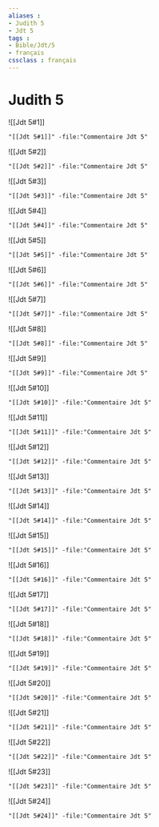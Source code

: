 ```yaml
---
aliases : 
- Judith 5
- Jdt 5
tags : 
- Bible/Jdt/5
- français
cssclass : français
---
```


# Judith 5

![[Jdt 5#1]]

```query
"[[Jdt 5#1]]" -file:"Commentaire Jdt 5"
```

![[Jdt 5#2]]

```query
"[[Jdt 5#2]]" -file:"Commentaire Jdt 5"
```

![[Jdt 5#3]]

```query
"[[Jdt 5#3]]" -file:"Commentaire Jdt 5"
```

![[Jdt 5#4]]

```query
"[[Jdt 5#4]]" -file:"Commentaire Jdt 5"
```

![[Jdt 5#5]]

```query
"[[Jdt 5#5]]" -file:"Commentaire Jdt 5"
```

![[Jdt 5#6]]

```query
"[[Jdt 5#6]]" -file:"Commentaire Jdt 5"
```

![[Jdt 5#7]]

```query
"[[Jdt 5#7]]" -file:"Commentaire Jdt 5"
```

![[Jdt 5#8]]

```query
"[[Jdt 5#8]]" -file:"Commentaire Jdt 5"
```

![[Jdt 5#9]]

```query
"[[Jdt 5#9]]" -file:"Commentaire Jdt 5"
```

![[Jdt 5#10]]

```query
"[[Jdt 5#10]]" -file:"Commentaire Jdt 5"
```

![[Jdt 5#11]]

```query
"[[Jdt 5#11]]" -file:"Commentaire Jdt 5"
```

![[Jdt 5#12]]

```query
"[[Jdt 5#12]]" -file:"Commentaire Jdt 5"
```

![[Jdt 5#13]]

```query
"[[Jdt 5#13]]" -file:"Commentaire Jdt 5"
```

![[Jdt 5#14]]

```query
"[[Jdt 5#14]]" -file:"Commentaire Jdt 5"
```

![[Jdt 5#15]]

```query
"[[Jdt 5#15]]" -file:"Commentaire Jdt 5"
```

![[Jdt 5#16]]

```query
"[[Jdt 5#16]]" -file:"Commentaire Jdt 5"
```

![[Jdt 5#17]]

```query
"[[Jdt 5#17]]" -file:"Commentaire Jdt 5"
```

![[Jdt 5#18]]

```query
"[[Jdt 5#18]]" -file:"Commentaire Jdt 5"
```

![[Jdt 5#19]]

```query
"[[Jdt 5#19]]" -file:"Commentaire Jdt 5"
```

![[Jdt 5#20]]

```query
"[[Jdt 5#20]]" -file:"Commentaire Jdt 5"
```

![[Jdt 5#21]]

```query
"[[Jdt 5#21]]" -file:"Commentaire Jdt 5"
```

![[Jdt 5#22]]

```query
"[[Jdt 5#22]]" -file:"Commentaire Jdt 5"
```

![[Jdt 5#23]]

```query
"[[Jdt 5#23]]" -file:"Commentaire Jdt 5"
```

![[Jdt 5#24]]

```query
"[[Jdt 5#24]]" -file:"Commentaire Jdt 5"
```

